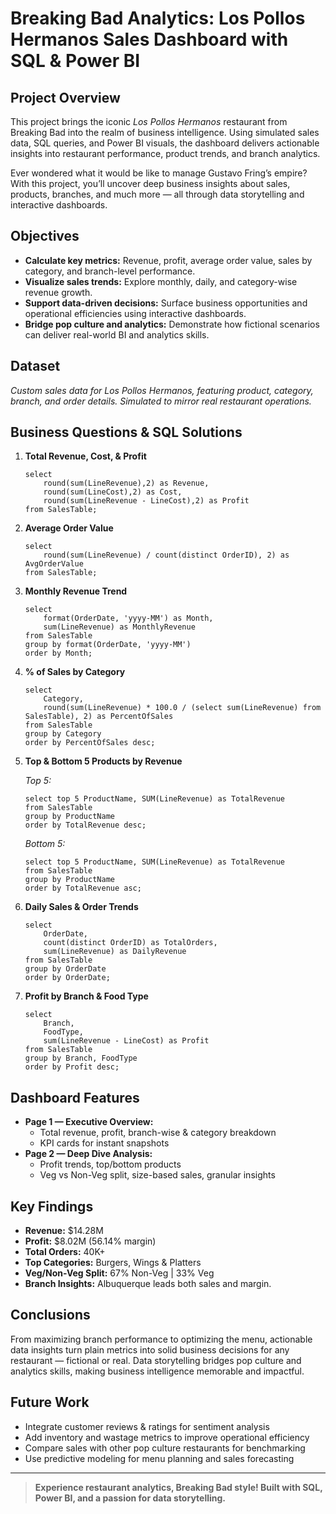 # Breaking Bad Analytics: Los Pollos Hermanos Sales Dashboard with SQL & Power BI

## Project Overview  
This project brings the iconic *Los Pollos Hermanos* restaurant from Breaking Bad into the realm of business intelligence. Using simulated sales data, SQL queries, and Power BI visuals, the dashboard delivers actionable insights into restaurant performance, product trends, and branch analytics.

Ever wondered what it would be like to manage Gustavo Fring’s empire? With this project, you’ll uncover deep business insights about sales, products, branches, and much more — all through data storytelling and interactive dashboards.

## Objectives  
- **Calculate key metrics:** Revenue, profit, average order value, sales by category, and branch-level performance.
- **Visualize sales trends:** Explore monthly, daily, and category-wise revenue growth.
- **Support data-driven decisions:** Surface business opportunities and operational efficiencies using interactive dashboards.
- **Bridge pop culture and analytics:** Demonstrate how fictional scenarios can deliver real-world BI and analytics skills.

## Dataset  
*Custom sales data for Los Pollos Hermanos, featuring product, category, branch, and order details. Simulated to mirror real restaurant operations.*

## Business Questions & SQL Solutions

1. **Total Revenue, Cost, & Profit**
    ```
    select 
        round(sum(LineRevenue),2) as Revenue,
        round(sum(LineCost),2) as Cost,
        round(sum(LineRevenue - LineCost),2) as Profit
    from SalesTable;
    ```

2. **Average Order Value**
    ```
    select 
        round(sum(LineRevenue) / count(distinct OrderID), 2) as AvgOrderValue
    from SalesTable;
    ```

3. **Monthly Revenue Trend**
    ```
    select 
        format(OrderDate, 'yyyy-MM') as Month,
        sum(LineRevenue) as MonthlyRevenue
    from SalesTable
    group by format(OrderDate, 'yyyy-MM')
    order by Month;
    ```

4. **% of Sales by Category**
    ```
    select 
        Category,
        round(sum(LineRevenue) * 100.0 / (select sum(LineRevenue) from SalesTable), 2) as PercentOfSales
    from SalesTable
    group by Category
    order by PercentOfSales desc;
    ```

5. **Top & Bottom 5 Products by Revenue**
    
    *Top 5:*
    ```
    select top 5 ProductName, SUM(LineRevenue) as TotalRevenue
    from SalesTable
    group by ProductName
    order by TotalRevenue desc;
    ```
    
    *Bottom 5:*
    ```
    select top 5 ProductName, SUM(LineRevenue) as TotalRevenue
    from SalesTable
    group by ProductName
    order by TotalRevenue asc;
    ```

6. **Daily Sales & Order Trends**
    ```
    select
        OrderDate,
        count(distinct OrderID) as TotalOrders,
        sum(LineRevenue) as DailyRevenue
    from SalesTable
    group by OrderDate
    order by OrderDate;
    ```

7. **Profit by Branch & Food Type**
    ```
    select 
        Branch,
        FoodType,
        sum(LineRevenue - LineCost) as Profit
    from SalesTable
    group by Branch, FoodType
    order by Profit desc;
    ```

## Dashboard Features  
- **Page 1 — Executive Overview:**  
    - Total revenue, profit, branch-wise & category breakdown  
    - KPI cards for instant snapshots  
- **Page 2 — Deep Dive Analysis:**  
    - Profit trends, top/bottom products  
    - Veg vs Non-Veg split, size-based sales, granular insights  

## Key Findings  
- **Revenue:** $14.28M  
- **Profit:** $8.02M (56.14% margin)  
- **Total Orders:** 40K+  
- **Top Categories:** Burgers, Wings & Platters  
- **Veg/Non-Veg Split:** 67% Non-Veg | 33% Veg  
- **Branch Insights:** Albuquerque leads both sales and margin.

## Conclusions  
From maximizing branch performance to optimizing the menu, actionable data insights turn plain metrics into solid business decisions for any restaurant — fictional or real. Data storytelling bridges pop culture and analytics skills, making business intelligence memorable and impactful.

## Future Work  
- Integrate customer reviews & ratings for sentiment analysis  
- Add inventory and wastage metrics to improve operational efficiency  
- Compare sales with other pop culture restaurants for benchmarking  
- Use predictive modeling for menu planning and sales forecasting  

---

> **Experience restaurant analytics, Breaking Bad style! Built with SQL, Power BI, and a passion for data storytelling.**
